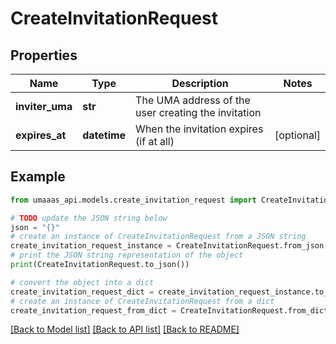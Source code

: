 # CreateInvitationRequest


## Properties

Name | Type | Description | Notes
------------ | ------------- | ------------- | -------------
**inviter_uma** | **str** | The UMA address of the user creating the invitation | 
**expires_at** | **datetime** | When the invitation expires (if at all) | [optional] 

## Example

```python
from umaaas_api.models.create_invitation_request import CreateInvitationRequest

# TODO update the JSON string below
json = "{}"
# create an instance of CreateInvitationRequest from a JSON string
create_invitation_request_instance = CreateInvitationRequest.from_json(json)
# print the JSON string representation of the object
print(CreateInvitationRequest.to_json())

# convert the object into a dict
create_invitation_request_dict = create_invitation_request_instance.to_dict()
# create an instance of CreateInvitationRequest from a dict
create_invitation_request_from_dict = CreateInvitationRequest.from_dict(create_invitation_request_dict)
```
[[Back to Model list]](../README.md#documentation-for-models) [[Back to API list]](../README.md#documentation-for-api-endpoints) [[Back to README]](../README.md)


